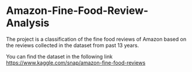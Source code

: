 # Amazon-Fine-Food-Review-Analysis
The project is a classification of the fine food reviews of Amazon based on the reviews collected in the dataset from past 13 years.

You can find the dataset in the following link
https://www.kaggle.com/snap/amazon-fine-food-reviews
